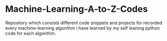 # Machine-Learning-A-to-Z-Codes
Repository which consists different code snippets and projects for recorded every machine-learning algorithm i have learned by my self leaning python code for each algorithm.
